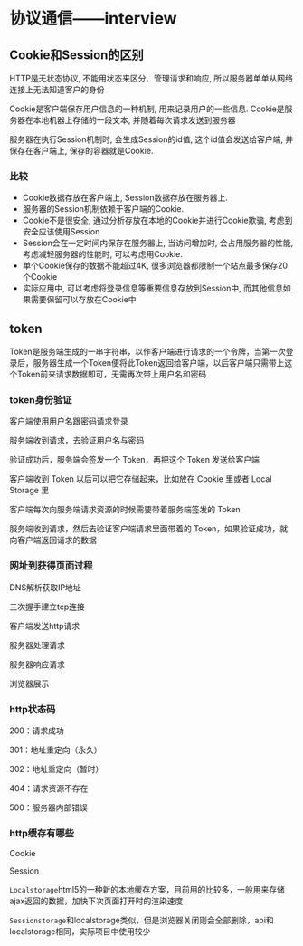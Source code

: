 #  协议通信——interview

## Cookie和Session的区别

HTTP是无状态协议, 不能用状态来区分、管理请求和响应, 所以服务器单单从网络连接上无法知道客户的身份

Cookie是客户端保存用户信息的一种机制, 用来记录用户的一些信息. Cookie是服务器在本地机器上存储的一段文本, 并随着每次请求发送到服务器

服务器在执行Session机制时, 会生成Session的id值, 这个id值会发送给客户端, 并保存在客户端上, 保存的容器就是Cookie.

### 比较

- Cookie数据存放在客户端上, Session数据存放在服务器上.
- 服务器的Session机制依赖于客户端的Cookie.
- Cookie不是很安全, 通过分析存放在本地的Cookie并进行Cookie欺骗, 考虑到安全应该使用Session
- Session会在一定时间内保存在服务器上, 当访问增加时, 会占用服务器的性能, 考虑减轻服务器的性能时, 可以考虑用Cookie.
- 单个Cookie保存的数据不能超过4K, 很多浏览器都限制一个站点最多保存20个Cookie
- 实际应用中, 可以考虑将登录信息等重要信息存放到Session中, 而其他信息如果需要保留可以存放在Cookie中

## token

Token是服务端生成的一串字符串，以作客户端进行请求的一个令牌，当第一次登录后，服务器生成一个Token便将此Token返回给客户端，以后客户端只需带上这个Token前来请求数据即可，无需再次带上用户名和密码

### token身份验证

客户端使用用户名跟密码请求登录

服务端收到请求，去验证用户名与密码

验证成功后，服务端会签发一个 Token，再把这个 Token 发送给客户端

客户端收到 Token 以后可以把它存储起来，比如放在 Cookie 里或者 Local Storage 里

客户端每次向服务端请求资源的时候需要带着服务端签发的 Token

服务端收到请求，然后去验证客户端请求里面带着的 Token，如果验证成功，就向客户端返回请求的数据

### 网址到获得页面过程

DNS解析获取IP地址

三次握手建立tcp连接

客户端发送http请求

服务器处理请求

服务器响应请求

浏览器展示

### http状态码

200：请求成功

301：地址重定向（永久）

302：地址重定向（暂时）

404：请求资源不存在

500：服务器内部错误

### http缓存有哪些

Cookie

Session

`Localstorage`html5的一种新的本地缓存方案，目前用的比较多，一般用来存储ajax返回的数据，加快下次页面打开时的渲染速度

`Sessionstorage`和localstorage类似，但是浏览器关闭则会全部删除，api和localstorage相同，实际项目中使用较少